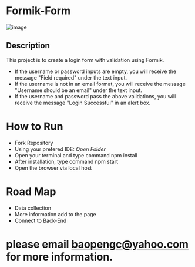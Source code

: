 # Formik-Form
 ![image](https://img.lovepik.com//photo/50052/7825.jpg_860.jpg)


## Description 

This project is to create a login form with validation using Formik.
- If the username or password inputs are empty, you will receive the message "Field required" under the text input.
- If the username is not in an email format, you will receive the message "Username should be an email" under the text input.
- If the username and password pass the above validations, you will receive the message "Login Successful" in an alert box.

# How to Run
- Fork Repository
- Using your prefered IDE: *Open Folder*
- Open your terminal and type command npm install
- After installation, type command npm start
- Open the browser via local host

# Road Map 
- Data collection 
- More information add to the page
- Connect to Back-End

# please email baopengc@yahoo.com for more information.
